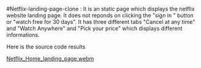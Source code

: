 #Netflix-landing-page-clone : 
It is an static page which displays the netflix website landing page. It does not reponds on clicking the "sign in " button or "watch free for 30 days".
It has three different tabs "Cancel at any time" and "Watch Anywhere" and "Pick your price" which displays different informations.

Here is the source code results

[Netflix_Home_landing_page.webm](https://user-images.githubusercontent.com/79239379/191330716-59ce4192-830a-4584-b8c7-36aa9e7ff7f8.webm)

